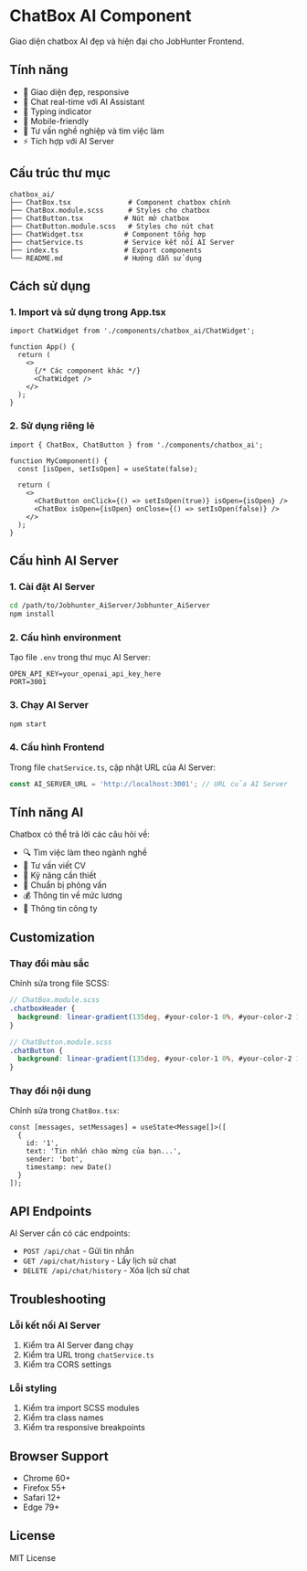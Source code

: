 # ChatBox AI Component

Giao diện chatbox AI đẹp và hiện đại cho JobHunter Frontend.

## Tính năng

- 🎨 Giao diện đẹp, responsive
- 💬 Chat real-time với AI Assistant
- 🔄 Typing indicator
- 📱 Mobile-friendly
- 🎯 Tư vấn nghề nghiệp và tìm việc làm
- ⚡ Tích hợp với AI Server

## Cấu trúc thư mục

```
chatbox_ai/
├── ChatBox.tsx              # Component chatbox chính
├── ChatBox.module.scss      # Styles cho chatbox
├── ChatButton.tsx          # Nút mở chatbox
├── ChatButton.module.scss   # Styles cho nút chat
├── ChatWidget.tsx          # Component tổng hợp
├── chatService.ts          # Service kết nối AI Server
├── index.ts                # Export components
└── README.md               # Hướng dẫn sử dụng
```

## Cách sử dụng

### 1. Import và sử dụng trong App.tsx

```tsx
import ChatWidget from './components/chatbox_ai/ChatWidget';

function App() {
  return (
    <>
      {/* Các component khác */}
      <ChatWidget />
    </>
  );
}
```

### 2. Sử dụng riêng lẻ

```tsx
import { ChatBox, ChatButton } from './components/chatbox_ai';

function MyComponent() {
  const [isOpen, setIsOpen] = useState(false);
  
  return (
    <>
      <ChatButton onClick={() => setIsOpen(true)} isOpen={isOpen} />
      <ChatBox isOpen={isOpen} onClose={() => setIsOpen(false)} />
    </>
  );
}
```

## Cấu hình AI Server

### 1. Cài đặt AI Server

```bash
cd /path/to/Jobhunter_AiServer/Jobhunter_AiServer
npm install
```

### 2. Cấu hình environment

Tạo file `.env` trong thư mục AI Server:

```env
OPEN_API_KEY=your_openai_api_key_here
PORT=3001
```

### 3. Chạy AI Server

```bash
npm start
```

### 4. Cấu hình Frontend

Trong file `chatService.ts`, cập nhật URL của AI Server:

```typescript
const AI_SERVER_URL = 'http://localhost:3001'; // URL của AI Server
```

## Tính năng AI

Chatbox có thể trả lời các câu hỏi về:

- 🔍 Tìm việc làm theo ngành nghề
- 📝 Tư vấn viết CV
- 🎯 Kỹ năng cần thiết
- 💼 Chuẩn bị phỏng vấn
- 💰 Thông tin về mức lương
- 🏢 Thông tin công ty

## Customization

### Thay đổi màu sắc

Chỉnh sửa trong file SCSS:

```scss
// ChatBox.module.scss
.chatboxHeader {
  background: linear-gradient(135deg, #your-color-1 0%, #your-color-2 100%);
}

// ChatButton.module.scss
.chatButton {
  background: linear-gradient(135deg, #your-color-1 0%, #your-color-2 100%);
}
```

### Thay đổi nội dung

Chỉnh sửa trong `ChatBox.tsx`:

```tsx
const [messages, setMessages] = useState<Message[]>([
  {
    id: '1',
    text: 'Tin nhắn chào mừng của bạn...',
    sender: 'bot',
    timestamp: new Date()
  }
]);
```

## API Endpoints

AI Server cần có các endpoints:

- `POST /api/chat` - Gửi tin nhắn
- `GET /api/chat/history` - Lấy lịch sử chat
- `DELETE /api/chat/history` - Xóa lịch sử chat

## Troubleshooting

### Lỗi kết nối AI Server

1. Kiểm tra AI Server đang chạy
2. Kiểm tra URL trong `chatService.ts`
3. Kiểm tra CORS settings

### Lỗi styling

1. Kiểm tra import SCSS modules
2. Kiểm tra class names
3. Kiểm tra responsive breakpoints

## Browser Support

- Chrome 60+
- Firefox 55+
- Safari 12+
- Edge 79+

## License

MIT License
